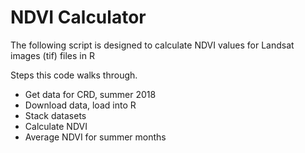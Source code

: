 # NDVI Calculator
The following script is designed to calculate NDVI values for Landsat images (tif) files in R

Steps this code walks through.
 - Get data for CRD, summer 2018
 - Download data, load into R
 - Stack datasets 
 - Calculate NDVI
 - Average NDVI for summer months
